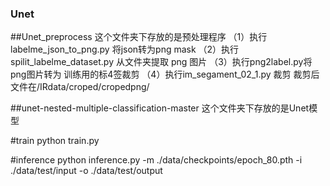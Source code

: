 ### Unet

##Unet_preprocess
这个文件夹下存放的是预处理程序
（1）执行labelme_json_to_png.py 将json转为png mask
（2）执行spilit_labelme_dataset.py 从文件夹提取 png 图片
（3）执行png2label.py将png图片转为 训练用的标4签裁剪 
（4）执行im_segament_02_1.py 裁剪 裁剪后文件在/IRdata/croped/cropedpng/


##unet-nested-multiple-classification-master
这个文件夹下存放的是Unet模型

#train
python train.py

#inference
python inference.py -m ./data/checkpoints/epoch_80.pth -i ./data/test/input -o ./data/test/output



